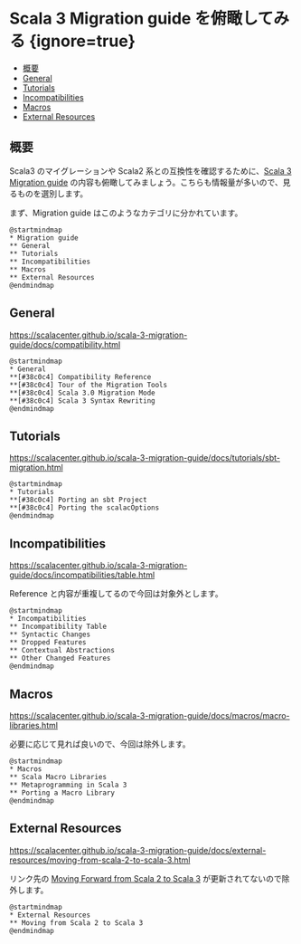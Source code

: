 # Scala 3 Migration guide を俯瞰してみる {ignore=true}


<!-- @import "[TOC]" {cmd="toc" depthFrom=1 depthTo=6 orderedList=false} -->

<!-- code_chunk_output -->

- [概要](#概要)
- [General](#general)
- [Tutorials](#tutorials)
- [Incompatibilities](#incompatibilities)
- [Macros](#macros)
- [External Resources](#external-resources)

<!-- /code_chunk_output -->

## 概要

Scala3 のマイグレーションや Scala2 系との互換性を確認するために、[Scala 3 Migration guide](https://scalacenter.github.io/scala-3-migration-guide/) の内容も俯瞰してみましょう。こちらも情報量が多いので、見るものを選別します。

まず、Migration guide はこのようなカテゴリに分かれています。

```plantuml
@startmindmap
* Migration guide
** General
** Tutorials
** Incompatibilities
** Macros
** External Resources
@endmindmap
```

## General

https://scalacenter.github.io/scala-3-migration-guide/docs/compatibility.html

```plantuml
@startmindmap
* General
**[#38c0c4] Compatibility Reference
**[#38c0c4] Tour of the Migration Tools
**[#38c0c4] Scala 3.0 Migration Mode
**[#38c0c4] Scala 3 Syntax Rewriting
@endmindmap
```

## Tutorials

https://scalacenter.github.io/scala-3-migration-guide/docs/tutorials/sbt-migration.html

```plantuml
@startmindmap
* Tutorials
**[#38c0c4] Porting an sbt Project
**[#38c0c4] Porting the scalacOptions
@endmindmap
```

## Incompatibilities

https://scalacenter.github.io/scala-3-migration-guide/docs/incompatibilities/table.html

Reference と内容が重複してるので今回は対象外とします。

```plantuml
@startmindmap
* Incompatibilities
** Incompatibility Table
** Syntactic Changes
** Dropped Features
** Contextual Abstractions
** Other Changed Features
@endmindmap
```

## Macros

https://scalacenter.github.io/scala-3-migration-guide/docs/macros/macro-libraries.html

必要に応じて見れば良いので、今回は除外します。

```plantuml
@startmindmap
* Macros
** Scala Macro Libraries
** Metaprogramming in Scala 3
** Porting a Macro Library
@endmindmap
```

## External Resources

https://scalacenter.github.io/scala-3-migration-guide/docs/external-resources/moving-from-scala-2-to-scala-3.html

リンク先の [Moving Forward from Scala 2 to Scala 3](https://github.com/lunatech-labs/lunatech-scala-2-to-scala3-course) が更新されてないので除外します。

```plantuml
@startmindmap
* External Resources
** Moving from Scala 2 to Scala 3
@endmindmap
```

